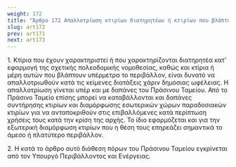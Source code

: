 ```yaml
---
weight: 172
title: "Άρθρο 172 Απαλλοτρίωση κτιρίων διατηρητέων ή κτιρίων που βλάπτουν το περιβάλλον"
slug: art172
prev: art171
next: art173
---
```


1\. Κτίρια που έχουν χαρακτηριστεί ή που χαρακτηρίζονται διατηρητέα κατ’ εφαρμογή της σχετικής πολεοδομικής νομοθεσίας, καθώς και κτίρια ή μέρη αυτών που βλάπτουν υπέρμετρα το περιβάλλον, είναι δυνατό να απαλλοτριωθούν κατά τις κείμενες διατάξεις χάριν δημόσιας ωφέλειας. Η απαλλοτρίωση γίνεται υπέρ και με δαπάνες του Πράσινου Ταμείου. Από το Πράσινο Ταμείο επίσης μπορεί να καταβάλλονται και δαπάνες συντήρησης κτιρίων και διαμόρφωσης εσωτερικών χώρων παραδοσιακών κτιρίων για να ανταποκριθούν στις επιβαλλόμενες κατά περίπτωση χρήσεις τους κατά την κρίση της αρχής. Το ίδιο εφαρμόζεται και για την εξωτερική διαμόρφωση κτιρίων που η θέση τους επηρεάζει σημαντικά το άμεσο ή πλατύτερο περιβάλλον.

2\. Η κατά το άρθρο αυτό διάθεση πόρων του Πράσινου Ταμείου εγκρίνεται από τον Υπουργό Περιβάλλοντος και Ενέργειας.


